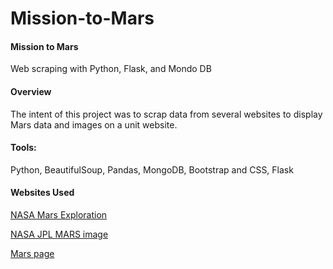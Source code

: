 # Mission-to-Mars

#### Mission to Mars 
Web scraping with Python, Flask, and Mondo DB

#### Overview 

The intent of this project was to scrap data from several websites to display Mars data and images on a unit website. 

#### Tools:
Python, BeautifulSoup, Pandas, MongoDB, Bootstrap and CSS, Flask

#### Websites Used

[NASA Mars Exploration]('https://redplanetscience.com') 

[NASA JPL MARS image]('https://spaceimages-mars.com')

[Mars page]('http://space-facts.com/mars/')
